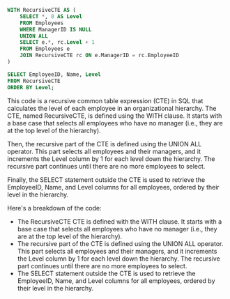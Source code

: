 ```sql
WITH RecursiveCTE AS (
    SELECT *, 0 AS Level
    FROM Employees
    WHERE ManagerID IS NULL
    UNION ALL
    SELECT e.*, rc.Level + 1
    FROM Employees e
    JOIN RecursiveCTE rc ON e.ManagerID = rc.EmployeeID
)

SELECT EmployeeID, Name, Level
FROM RecursiveCTE
ORDER BY Level;
```

This code is a recursive common table expression (CTE) in SQL that calculates the level of each employee in an organizational hierarchy. The CTE, named RecursiveCTE, is defined using the WITH clause. It starts with a base case that selects all employees who have no manager (i.e., they are at the top level of the hierarchy).

Then, the recursive part of the CTE is defined using the UNION ALL operator. This part selects all employees and their managers, and it increments the Level column by 1 for each level down the hierarchy. The recursive part continues until there are no more employees to select.

Finally, the SELECT statement outside the CTE is used to retrieve the EmployeeID, Name, and Level columns for all employees, ordered by their level in the hierarchy.

Here's a breakdown of the code:

- The RecursiveCTE CTE is defined with the WITH clause. It starts with a base case that selects all employees who have no manager (i.e., they are at the top level of the hierarchy).
- The recursive part of the CTE is defined using the UNION ALL operator. This part selects all employees and their managers, and it increments the Level column by 1 for each level down the hierarchy. The recursive part continues until there are no more employees to select.
- The SELECT statement outside the CTE is used to retrieve the EmployeeID, Name, and Level columns for all employees, ordered by their level in the hierarchy.